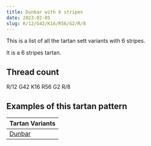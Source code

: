 ```yaml
---
title: Dunbar with 6 stripes
date: 2023-02-05
slug: R/12/G42/K16/R56/G2/R/8
---
```

This is a list of all the tartan sett variants with 6 stripes.

It is a 6 stripes tartan.


## Thread count
R/12 G42 K16 R56 G2 R/8

## Examples of this tartan pattern

| Tartan Variants |
|---------------|
| [Dunbar](/variants/r/12/g42/k16/r56/g2/r/8-g004c00-k000000-rc80000)||
